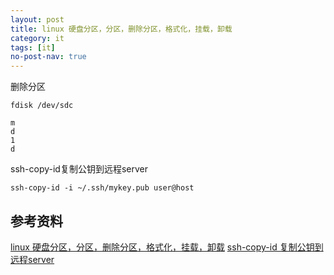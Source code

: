 ```yaml
---
layout: post
title: linux 硬盘分区，分区，删除分区，格式化，挂载，卸载
category: it
tags: [it]
no-post-nav: true
---
```


删除分区
```angular2
fdisk /dev/sdc  

m  
d  
1  
d  

```
ssh-copy-id复制公钥到远程server
```angular2
ssh-copy-id -i ~/.ssh/mykey.pub user@host
```


## 参考资料
[linux 硬盘分区，分区，删除分区，格式化，挂载，卸载](https://blog.51cto.com/ufoman/1643852)
[ssh-copy-id 复制公钥到远程server](https://www.cnblogs.com/savokiss/p/10671442.html)
